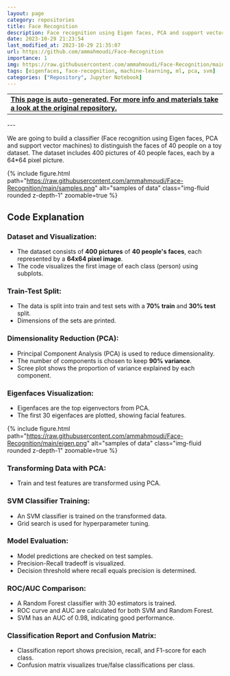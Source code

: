 ```yaml
---
layout: page
category: repositories
title: Face Recognition
description: Face recognition using Eigen faces, PCA and support vector machines
date: 2023-10-29 21:23:54 
last_modified_at: 2023-10-29 21:35:07 
url: https://github.com/ammahmoudi/Face-Recognition
importance: 1
img: https://raw.githubusercontent.com/ammahmoudi/Face-Recognition/main/samples.png
tags: [eigenfaces, face-recognition, machine-learning, ml, pca, svm]
categories: ["Repository", Jupyter Notebook]
---
```

<div id="open-in-github" > <table class="table-cv list-group-table"> <tbody> <tr>    <td class="list-group-name"><b>   <a href="https://github.com/ammahmoudi/Face-Recognition" rel="external nofollow noopener" target="_blank"><i class="fa-brands fa-github"></i> This page is auto-generated. For more info and materials take a look at the original repository.</a> </b></td></tr> </tbody> </table></div>
---

We are going to build a classifier (Face recognition using Eigen faces, PCA and support vector machines) to distinguish the faces of 40 people on a toy dataset. The dataset includes 400 pictures of 40 people faces, each by a 64*64 pixel picture.

{% include figure.html path="https://raw.githubusercontent.com/ammahmoudi/Face-Recognition/main/samples.png" alt="samples of data" class="img-fluid rounded z-depth-1" zoomable=true %}
## Code Explanation

### **Dataset and Visualization**:
- The dataset consists of **400 pictures** of **40 people's faces**, each represented by a **64x64 pixel image**.
- The code visualizes the first image of each class (person) using subplots.

### **Train-Test Split**:
- The data is split into train and test sets with a **70% train** and **30% test** split.
- Dimensions of the sets are printed.

### **Dimensionality Reduction (PCA)**:
- Principal Component Analysis (PCA) is used to reduce dimensionality.
- The number of components is chosen to keep **90% variance**.
- Scree plot shows the proportion of variance explained by each component.

### **Eigenfaces Visualization**:
- Eigenfaces are the top eigenvectors from PCA.
- The first 30 eigenfaces are plotted, showing facial features.

{% include figure.html path="https://raw.githubusercontent.com/ammahmoudi/Face-Recognition/main/eigen.png" alt="samples of data" class="img-fluid rounded z-depth-1" zoomable=true %}

### **Transforming Data with PCA**:
- Train and test features are transformed using PCA.

### **SVM Classifier Training**:
- An SVM classifier is trained on the transformed data.
- Grid search is used for hyperparameter tuning.

### **Model Evaluation**:
- Model predictions are checked on test samples.
- Precision-Recall tradeoff is visualized.
- Decision threshold where recall equals precision is determined.

### **ROC/AUC Comparison**:
- A Random Forest classifier with 30 estimators is trained.
- ROC curve and AUC are calculated for both SVM and Random Forest.
- SVM has an AUC of 0.98, indicating good performance.

### **Classification Report and Confusion Matrix**:
- Classification report shows precision, recall, and F1-score for each class.
- Confusion matrix visualizes true/false classifications per class.
